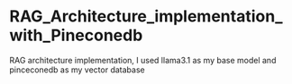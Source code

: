 # RAG_Architecture_implementation_with_Pineconedb
RAG architecture implementation, I used llama3.1 as my base model and pinceconedb as my vector database
